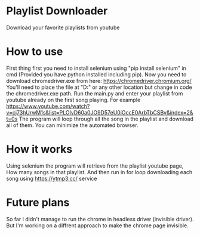 # Playlist Downloader
Download your favorite playlists from youtube


# How to use
First thing first you need to install selenium using "pip install selenium" in cmd (Provided you have python installed including pip).
Now you need to download chromedriver.exe from here: https://chromedriver.chromium.org/ You'll need to place the file at "D:\"
or any other location but change in code the chromedriver.exe path.
Run the main.py and enter your playlist from youtube already on the first song playing. For example https://www.youtube.com/watch?v=cj73hUrwM1s&list=PLOlvD60a0JO9D57eU0iOccE0ArbTbCSBv&index=2&t=0s
The program will loop through all the song in the playlist and download all of them.
You can minimize the automated browser.

# How it works
Using selenium the program will retrieve from the playlist youtube page, How many songs in that playlist. And then run in for loop downloading each song using https://ytmp3.cc/ service

# Future plans
So far I didn't manage to run the chrome in headless driver (invisible driver). 
But I'm working on a diffrent approach to make the chrome page invisible.

